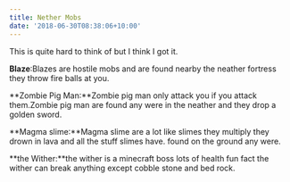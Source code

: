 ```yaml
---
title: Nether Mobs
date: '2018-06-30T08:38:06+10:00'
---
```

This is quite hard to think of but I think I got it.

**Blaze**:Blazes are hostile mobs and are found nearby the neather fortress they throw fire balls at you.

**Zombie Pig Man:**Zombie pig man only attack you if you attack them.Zombie pig man are found any were in the neather and they drop a golden sword.

**Magma slime:**Magma slime are a lot like slimes they multiply they drown in lava and all the stuff slimes have. found on the ground any were.

**the Wither:**the wither is a minecraft boss lots of health fun fact the wither can break anything except cobble stone and bed rock.

